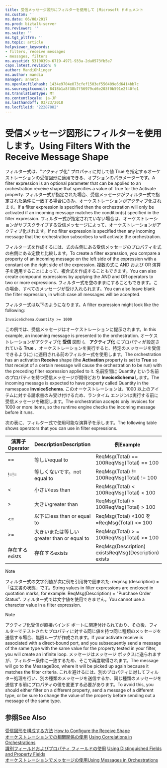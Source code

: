 ```yaml
---
title: 受信メッセージ図形にフィルターを使用して |Microsoft ドキュメント
ms.custom: ''
ms.date: 06/08/2017
ms.prod: biztalk-server
ms.reviewer: ''
ms.suite: ''
ms.tgt_pltfrm: ''
ms.topic: article
helpviewer_keywords:
- filters, receive messages
- messages, filters
ms.assetid: 5310039b-6719-4971-933a-2da0573fb5e7
caps.latest.revision: 9
author: MandiOhlinger
ms.author: mandia
manager: anneta
ms.openlocfilehash: 1434e9704e073cfef1503ef550409e6d6414bb7c
ms.sourcegitcommit: 8418b1a8f38b7f56979cd6e203f0b591e2f40fe1
ms.translationtype: MT
ms.contentlocale: ja-JP
ms.lasthandoff: 03/23/2018
ms.locfileid: "22287882"
---
```

# <a name="using-filters-with-the-receive-message-shape"></a><span data-ttu-id="92854-102">受信メッセージ図形にフィルターを使用します。</span><span class="sxs-lookup"><span data-stu-id="92854-102">Using Filters With the Receive Message Shape</span></span>
<span data-ttu-id="92854-103">フィルター式は、"アクティブ化" プロパティに対して値 True を指定するオーケストレーションの受信図形に適用できる、オプションのパラメーターです。</span><span class="sxs-lookup"><span data-stu-id="92854-103">A filter expression is an optional parameter that can be applied to an orchestration receive shape that specifies a value of True for the Activate property.</span></span> <span data-ttu-id="92854-104">フィルター式が指定された場合、受信メッセージがフィルター式で指定された条件に一致する場合にのみ、オーケストレーションがアクティブ化されます。</span><span class="sxs-lookup"><span data-stu-id="92854-104">If a filter expression is specified then the orchestration will only be activated if an incoming message matches the condition(s) specified in the filter expression.</span></span> <span data-ttu-id="92854-105">フィルター式が指定されていない場合は、オーケストレーションがサブスクライブする受信メッセージによって、オーケストレーションがアクティブ化されます。</span><span class="sxs-lookup"><span data-stu-id="92854-105">If no filter expression is specified then any incoming message that the orchestration subscribes to will activate the orchestration.</span></span>  
  
 <span data-ttu-id="92854-106">フィルター式を作成するには、式の左側にある受信メッセージのプロパティを式の右側にある定数と比較します。</span><span class="sxs-lookup"><span data-stu-id="92854-106">To create a filter expression, you compare a property of an incoming message on the left side of the expression with a constant on the right side of the expression.</span></span> <span data-ttu-id="92854-107">複数の式に AND および OR 演算子を適用することによって、複合式を作成することもできます。</span><span class="sxs-lookup"><span data-stu-id="92854-107">You can also create compound expressions by applying the AND and OR operators to two or more expressions.</span></span> <span data-ttu-id="92854-108">フィルター式を空のままにすることもできます。この場合、すべてのメッセージが受け入れられます。</span><span class="sxs-lookup"><span data-stu-id="92854-108">You can also leave blank the filter expression, in which case all messages will be accepted.</span></span>  
  
 <span data-ttu-id="92854-109">フィルター式は以下のようになります。</span><span class="sxs-lookup"><span data-stu-id="92854-109">A filter expression might look like the following:</span></span>  
  
```  
InvoiceSchema.Quantity >= 1000  
```  
  
 <span data-ttu-id="92854-110">この例では、受信メッセージはオーケストレーションに提示されます。</span><span class="sxs-lookup"><span data-stu-id="92854-110">In this example, an incoming message is presented to the orchestration.</span></span> <span data-ttu-id="92854-111">オーケストレーションがアクティブ化 **受信** 図形 (、 **アクティブ化** にプロパティが設定されている **True** 、オーケストレーションを実行すると、特定のメッセージを受信できるように) に適用される前のフィルター式を使用します。</span><span class="sxs-lookup"><span data-stu-id="92854-111">The orchestration has an activation **Receive** shape (the **Activation** property is set to **True** so that receipt of a certain message will cause the orchestration to be run) with the preceding filter expression applied to it.</span></span> <span data-ttu-id="92854-112">名前空間に Quantity という名前のプロパティを持つ受信メッセージが期待どおり **InvoiceSchema**します。</span><span class="sxs-lookup"><span data-stu-id="92854-112">The incoming message is expected to have property called Quantity in the namespace **InvoiceSchema**.</span></span> <span data-ttu-id="92854-113">このオーケストレーションは、1000 以上のアイテムに対する請求書のみ受け付けるため、ランタイム エンジンは実行する前に受信メッセージを確認します。</span><span class="sxs-lookup"><span data-stu-id="92854-113">The orchestration accepts only invoices for 1000 or more items, so the runtime engine checks the incoming message before it runs.</span></span>  
  
 <span data-ttu-id="92854-114">次の表に、フィルター式で使用可能な演算子を示します。</span><span class="sxs-lookup"><span data-stu-id="92854-114">The following table shows operators that you can use in filter expressions.</span></span>  
  
|<span data-ttu-id="92854-115">演算子</span><span class="sxs-lookup"><span data-stu-id="92854-115">Operator</span></span>|<span data-ttu-id="92854-116">Description</span><span class="sxs-lookup"><span data-stu-id="92854-116">Description</span></span>|<span data-ttu-id="92854-117">例</span><span class="sxs-lookup"><span data-stu-id="92854-117">Example</span></span>|  
|--------------|-----------------|-------------|  
|==|<span data-ttu-id="92854-118">等しい</span><span class="sxs-lookup"><span data-stu-id="92854-118">equal to</span></span>|<span data-ttu-id="92854-119">ReqMsg(Total) == 100</span><span class="sxs-lookup"><span data-stu-id="92854-119">ReqMsg(Total) == 100</span></span>|  
|<span data-ttu-id="92854-120">!=</span><span class="sxs-lookup"><span data-stu-id="92854-120">!=</span></span>|<span data-ttu-id="92854-121">等しくないです。</span><span class="sxs-lookup"><span data-stu-id="92854-121">not equal to</span></span>|<span data-ttu-id="92854-122">ReqMsg(Total) != 100</span><span class="sxs-lookup"><span data-stu-id="92854-122">ReqMsg(Total) != 100</span></span>|  
|<|<span data-ttu-id="92854-123">小さい</span><span class="sxs-lookup"><span data-stu-id="92854-123">less than</span></span>|<span data-ttu-id="92854-124">ReqMsg(Total) \< 100</span><span class="sxs-lookup"><span data-stu-id="92854-124">ReqMsg(Total) \< 100</span></span>|  
|>|<span data-ttu-id="92854-125">大きい</span><span class="sxs-lookup"><span data-stu-id="92854-125">greater than</span></span>|<span data-ttu-id="92854-126">ReqMsg(Total) > 100</span><span class="sxs-lookup"><span data-stu-id="92854-126">ReqMsg(Total) > 100</span></span>|  
|<=|<span data-ttu-id="92854-127">以下に</span><span class="sxs-lookup"><span data-stu-id="92854-127">less than or equal to</span></span>|<span data-ttu-id="92854-128">ReqMsg(Total) \<100 を =</span><span class="sxs-lookup"><span data-stu-id="92854-128">ReqMsg(Total) \<= 100</span></span>|  
|>=|<span data-ttu-id="92854-129">大きいまたは等しい</span><span class="sxs-lookup"><span data-stu-id="92854-129">greater than or equal to</span></span>|<span data-ttu-id="92854-130">ReqMsg(Total) > = 100</span><span class="sxs-lookup"><span data-stu-id="92854-130">ReqMsg(Total) >= 100</span></span>|  
|<span data-ttu-id="92854-131">存在する</span><span class="sxs-lookup"><span data-stu-id="92854-131">exists</span></span>|<span data-ttu-id="92854-132">存在する</span><span class="sxs-lookup"><span data-stu-id="92854-132">exists</span></span>|<span data-ttu-id="92854-133">ReqMsg(Description) exists</span><span class="sxs-lookup"><span data-stu-id="92854-133">ReqMsg(Description) exists</span></span>|  
  
> [!NOTE]
>  <span data-ttu-id="92854-134">フィルター式の文字列値が次に例を引用符で囲まれた: reqmsg (description) =「注文書の状態」です。</span><span class="sxs-lookup"><span data-stu-id="92854-134">String values in filter expressions are enclosed in quotation marks, for example: ReqMsg(Description) = "Purchase Order Status".</span></span> <span data-ttu-id="92854-135">フィルター式では文字値を使用できません。</span><span class="sxs-lookup"><span data-stu-id="92854-135">You cannot use a character value in a filter expression.</span></span>  
  
> [!NOTE]
>  <span data-ttu-id="92854-136">アクティブ化受信が直接バインド ポートに関連付けられており、その後、フィルターでテストされたプロパティに対する同じ値を持つ同じ種類のメッセージを送信する場合、無限ループが作成されます。</span><span class="sxs-lookup"><span data-stu-id="92854-136">If your activate receive is associated with a direct-bound port, and you subsequently send a message of the same type with the same value for the property tested in your filter, you will create an infinite loop.</span></span> <span data-ttu-id="92854-137">メッセージはメッセージ ボックスに送られますが、フィルター条件に一致するため、そこで再度取得されます。</span><span class="sxs-lookup"><span data-stu-id="92854-137">The message will go to the MessageBox, where it will be picked up again because it matches the filter criteria.</span></span> <span data-ttu-id="92854-138">これを避けるには、別のプロパティに対してフィルター処理を行い、別の種類のメッセージを送信するか、同じ種類のメッセージを送信する前にプロパティの値を変更する必要があります。</span><span class="sxs-lookup"><span data-stu-id="92854-138">To avoid this, you should either filter on a different property, send a message of a different type, or be sure to change the value of the property before sending out a message of the same type.</span></span>  
  
## <a name="see-also"></a><span data-ttu-id="92854-139">参照</span><span class="sxs-lookup"><span data-stu-id="92854-139">See Also</span></span>  
 <span data-ttu-id="92854-140">[受信図形を構成する方法](../core/how-to-configure-the-receive-shape.md) </span><span class="sxs-lookup"><span data-stu-id="92854-140">[How to Configure the Receive Shape](../core/how-to-configure-the-receive-shape.md) </span></span>  
 <span data-ttu-id="92854-141">[オーケストレーションでの相関関係の使用](../core/using-correlations-in-orchestrations.md) </span><span class="sxs-lookup"><span data-stu-id="92854-141">[Using Correlations in Orchestrations](../core/using-correlations-in-orchestrations.md) </span></span>  
 <span data-ttu-id="92854-142">[識別フィールドおよびプロパティ フィールドの使用](../core/using-distinguished-fields-and-property-fields.md) </span><span class="sxs-lookup"><span data-stu-id="92854-142">[Using Distinguished Fields and Property Fields](../core/using-distinguished-fields-and-property-fields.md) </span></span>  
 [<span data-ttu-id="92854-143">オーケストレーションでメッセージの使用</span><span class="sxs-lookup"><span data-stu-id="92854-143">Using Messages in Orchestrations</span></span>](../core/using-messages-in-orchestrations.md)